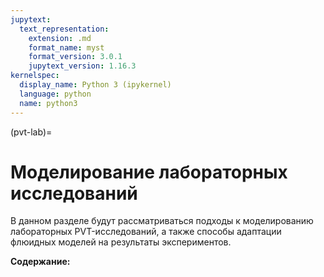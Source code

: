```yaml
---
jupytext:
  text_representation:
    extension: .md
    format_name: myst
    format_version: 3.0.1
    jupytext_version: 1.16.3
kernelspec:
  display_name: Python 3 (ipykernel)
  language: python
  name: python3
---
```


(pvt-lab)=
# Моделирование лабораторных исследований

В данном разделе будут рассматриваться подходы к моделированию лабораторных PVT-исследований, а также способы адаптации флюидных моделей на результаты экспериментов.

**Содержание:**

